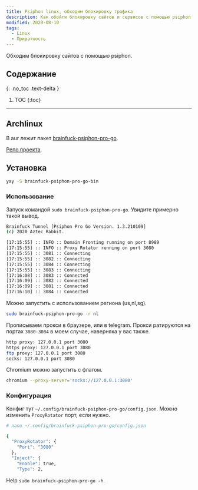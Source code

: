 ```yaml
---
title: Psiphon linux, обходим блокировку трафика
description: Как обойти блокировку сайтов и сервисов с помощью psiphon в linux
modified: 2020-08-10
tags:
  - Linux
  - Приватность
---
```


Обходим блокировку сайтов с помощью psiphon.

## Содержание
{: .no_toc .text-delta }

1. TOC
{:toc}

---

## Archlinux

В aur лежит пакет [brainfuck-psiphon-pro-go](https://aur.archlinux.org/packages/brainfuck-psiphon-pro-go-bin/).

[Репо проекта](https://github.com/aztecrabbit/brainfuck-psiphon-pro-go).

## Установка

```bash
yay -S brainfuck-psiphon-pro-go-bin
```

### Использование

Запуск командой `sudo brainfuck-psiphon-pro-go`. Увидите примерно такой вывод.

```bash
Brainfuck Tunnel [Psiphon Pro Go Version. 1.3.210109]
(c) 2020 Aztec Rabbit.

[17:15:55] :: INFO :: Domain Fronting running on port 8989
[17:15:55] :: INFO :: Proxy Rotator running on port 3080
[17:15:55] :: 3081 :: Connecting
[17:15:55] :: 3082 :: Connecting
[17:15:55] :: 3084 :: Connecting
[17:15:55] :: 3083 :: Connecting
[17:16:08] :: 3083 :: Connected
[17:16:09] :: 3082 :: Connected
[17:16:09] :: 3081 :: Connected
[17:16:10] :: 3084 :: Connected
```

Можно запустить с использованием региона (us,nl,sg).

```bash
sudo brainfuck-psiphon-pro-go -r nl
```

Прописываем прокси в браузере, или в telegram. Прокси ратируются на портах `3080-3084` в моем случае, наверняка у вас также.

```sh
http proxy: 127.0.0.1 port 3080
https proxy: 127.0.0.1 port 3080
ftp proxy: 127.0.0.1 port 3080
socks: 127.0.0.1 port 3080
```

Chromium можно запустить с флагом.

```sh
chromium --proxy-server='socks://127.0.0.1:3080'
```

### Конфигурация

Конфиг тут `~/.config/brainfuck-psiphon-pro-go/config.json`. Можно изменить `ProxyRotator` порт, если нужно.

```bash
# nano ~/.config/brainfuck-psiphon-pro-go/config.json

{
  "ProxyRotator": {
    "Port": "3080"
  },
  "Inject": {
    "Enable": true,
    "Type": 2,
```

Help `sudo brainfuck-psiphon-pro-go -h`.
